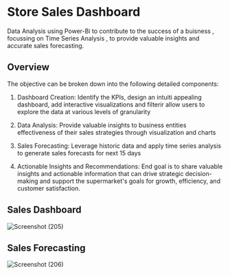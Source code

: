 # Store Sales Dashboard

Data Analysis using Power-Bi to contribute to the success of a buisness , focussing on Time Series Analysis , to provide valuable insights and accurate sales forecasting.

## Overview 

The objective can be broken down into the following detailed components:

1. Dashboard Creation: Identify the KPIs, design an intuiti appealing dashboard, add interactive visualizations and filterir allow users to explore the data at various levels of granularity
 
2. Data Analysis: Provide valuable insights to business entities effectiveness of their sales strategies through visualization and charts
  
3. Sales Forecasting: Leverage historic data and apply time series analysis to generate sales forecasts for next 15 days
   
4. Actionable Insights and Recommendations: End goal is to share valuable insights and actionable information that can drive strategic decision-making and support the supermarket's goals for growth, efficiency, and customer satisfaction.

## Sales Dashboard

![Screenshot (205)](https://github.com/a-r-p-i-t/Power-Bi/assets/99071325/05f80874-6f6b-43c8-81d9-8c4f201e66fd)

## Sales Forecasting

![Screenshot (206)](https://github.com/a-r-p-i-t/Power-Bi/assets/99071325/93bb97fa-2068-405a-b25d-0c829911fcf0)
